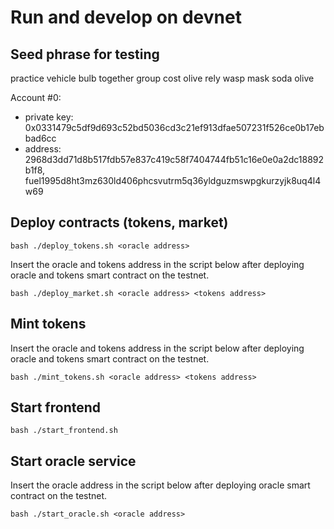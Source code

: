 # Run and develop on devnet

## Seed phrase for testing

practice vehicle bulb together group cost olive rely wasp mask soda olive

Account #0:

- private key: 0x0331479c5df9d693c52bd5036cd3c21ef913dfae507231f526ce0b17ebbad6cc
- address: 2968d3dd71d8b517fdb57e837c419c58f7404744fb51c16e0e0a2dc18892b1f8, fuel1995d8ht3mz630ld406phcsvutrm5q36yldguzmswpgkurzyjk8uq4l4w69

## Deploy contracts (tokens, market)

``bash
./deploy_tokens.sh <oracle address>
``

Insert the oracle and tokens address in the script below after deploying oracle and tokens smart contract on the testnet.

``bash
./deploy_market.sh <oracle address> <tokens address>
``

## Mint tokens

Insert the oracle and tokens address in the script below after deploying oracle and tokens smart contract on the testnet.

``bash
./mint_tokens.sh <oracle address> <tokens address>
``

## Start frontend

``bash
./start_frontend.sh
``

## Start oracle service

Insert the oracle address in the script below after deploying oracle smart contract on the testnet.

``bash
./start_oracle.sh <oracle address>
``
